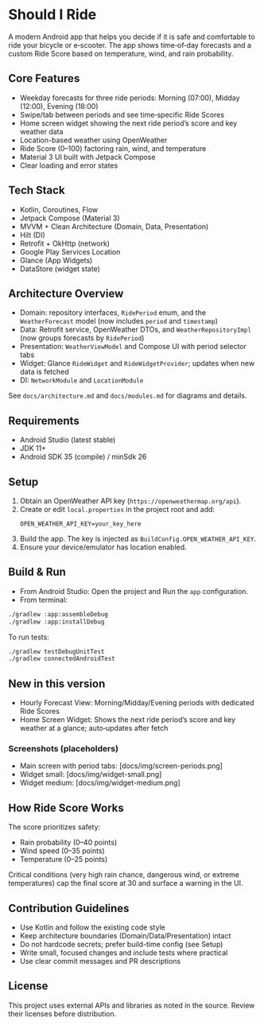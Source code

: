 # Should I Ride

A modern Android app that helps you decide if it is safe and comfortable to ride your bicycle or e‑scooter. The app shows time‑of‑day forecasts and a custom Ride Score based on temperature, wind, and rain probability.

## Core Features

- Weekday forecasts for three ride periods: Morning (07:00), Midday (12:00), Evening (18:00)
- Swipe/tab between periods and see time‑specific Ride Scores
- Home screen widget showing the next ride period’s score and key weather data
- Location-based weather using OpenWeather
- Ride Score (0–100) factoring rain, wind, and temperature
- Material 3 UI built with Jetpack Compose
- Clear loading and error states

## Tech Stack

- Kotlin, Coroutines, Flow
- Jetpack Compose (Material 3)
- MVVM + Clean Architecture (Domain, Data, Presentation)
- Hilt (DI)
- Retrofit + OkHttp (network)
- Google Play Services Location
- Glance (App Widgets)
- DataStore (widget state)

## Architecture Overview

- Domain: repository interfaces, `RidePeriod` enum, and the `WeatherForecast` model (now includes `period` and `timestamp`)
- Data: Retrofit service, OpenWeather DTOs, and `WeatherRepositoryImpl` (now groups forecasts by `RidePeriod`)
- Presentation: `WeatherViewModel` and Compose UI with period selector tabs
- Widget: Glance `RideWidget` and `RideWidgetProvider`; updates when new data is fetched
- DI: `NetworkModule` and `LocationModule`

See `docs/architecture.md` and `docs/modules.md` for diagrams and details.

## Requirements

- Android Studio (latest stable)
- JDK 11+
- Android SDK 35 (compile) / minSdk 26

## Setup

1. Obtain an OpenWeather API key (`https://openweathermap.org/api`).
2. Create or edit `local.properties` in the project root and add:
   ```
   OPEN_WEATHER_API_KEY=your_key_here
   ```
3. Build the app. The key is injected as `BuildConfig.OPEN_WEATHER_API_KEY`.
4. Ensure your device/emulator has location enabled.

## Build & Run

- From Android Studio: Open the project and Run the `app` configuration.
- From terminal:

```bash
./gradlew :app:assembleDebug
./gradlew :app:installDebug
```

To run tests:

```bash
./gradlew testDebugUnitTest
./gradlew connectedAndroidTest
```

## New in this version

- Hourly Forecast View: Morning/Midday/Evening periods with dedicated Ride Scores
- Home Screen Widget: Shows the next ride period’s score and key weather at a glance; auto‑updates after fetch

### Screenshots (placeholders)

- Main screen with period tabs: [docs/img/screen-periods.png]
- Widget small: [docs/img/widget-small.png]
- Widget medium: [docs/img/widget-medium.png]

## How Ride Score Works

The score prioritizes safety:
- Rain probability (0–40 points)
- Wind speed (0–35 points)
- Temperature (0–25 points)

Critical conditions (very high rain chance, dangerous wind, or extreme temperatures) cap the final score at 30 and surface a warning in the UI.

## Contribution Guidelines

- Use Kotlin and follow the existing code style
- Keep architecture boundaries (Domain/Data/Presentation) intact
- Do not hardcode secrets; prefer build-time config (see Setup)
- Write small, focused changes and include tests where practical
- Use clear commit messages and PR descriptions

## License

This project uses external APIs and libraries as noted in the source. Review their licenses before distribution. 